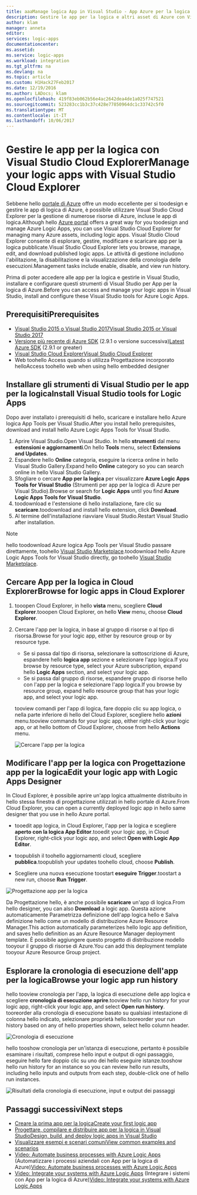 ```yaml
---
title: aaaManage logica App in Visual Studio - App Azure per la logica | Documenti Microsoft
description: Gestire le app per la logica e altri asset di Azure con Visual Studio Cloud Explorer
author: klam
manager: anneta
editor: 
services: logic-apps
documentationcenter: 
ms.assetid: 
ms.service: logic-apps
ms.workload: integration
ms.tgt_pltfrm: na
ms.devlang: na
ms.topic: article
ms.custom: H1Hack27Feb2017
ms.date: 12/19/2016
ms.author: LADocs; klam
ms.openlocfilehash: 419f83eb062b56e4ac2642dea4de1a025f747521
ms.sourcegitcommit: 523283cc1b3c37c428e77850964dc1c33742c5f0
ms.translationtype: MT
ms.contentlocale: it-IT
ms.lasthandoff: 10/06/2017
---
```

# <a name="manage-your-logic-apps-with-visual-studio-cloud-explorer"></a><span data-ttu-id="f5fb7-103">Gestire le app per la logica con Visual Studio Cloud Explorer</span><span class="sxs-lookup"><span data-stu-id="f5fb7-103">Manage your logic apps with Visual Studio Cloud Explorer</span></span>

<span data-ttu-id="f5fb7-104">Sebbene hello [portale di Azure](https://portal.azure.com/) offre un modo eccellente per si toodesign e gestire le app di logica di Azure, è possibile utilizzare Visual Studio Cloud Explorer per la gestione di numerose risorse di Azure, incluse le app di logica.</span><span class="sxs-lookup"><span data-stu-id="f5fb7-104">Although hello [Azure portal](https://portal.azure.com/) offers a great way for you toodesign and manage Azure Logic Apps, you can use Visual Studio Cloud Explorer for managing many Azure assets, including logic apps.</span></span> <span data-ttu-id="f5fb7-105">Visual Studio Cloud Explorer consente di esplorare, gestire, modificare e scaricare app per la logica pubblicate.</span><span class="sxs-lookup"><span data-stu-id="f5fb7-105">Visual Studio Cloud Explorer lets you browse, manage, edit, and download published logic apps.</span></span> <span data-ttu-id="f5fb7-106">Le attività di gestione includono l'abilitazione, la disabilitazione e la visualizzazione della cronologia delle esecuzioni.</span><span class="sxs-lookup"><span data-stu-id="f5fb7-106">Management tasks include enable, disable, and view run history.</span></span> 

<span data-ttu-id="f5fb7-107">Prima di poter accedere alle app per la logica e gestirle in Visual Studio, installare e configurare questi strumenti di Visual Studio per App per la logica di Azure.</span><span class="sxs-lookup"><span data-stu-id="f5fb7-107">Before you can access and manage your logic apps in Visual Studio, install and configure these Visual Studio tools for Azure Logic Apps.</span></span> 

## <a name="prerequisites"></a><span data-ttu-id="f5fb7-108">Prerequisiti</span><span class="sxs-lookup"><span data-stu-id="f5fb7-108">Prerequisites</span></span>

* [<span data-ttu-id="f5fb7-109">Visual Studio 2015 o Visual Studio 2017</span><span class="sxs-lookup"><span data-stu-id="f5fb7-109">Visual Studio 2015 or Visual Studio 2017</span></span>](https://www.visualstudio.com/downloads/download-visual-studio-vs.aspx)
* <span data-ttu-id="f5fb7-110">[Versione più recente di Azure SDK](https://azure.microsoft.com/downloads/) (2.9.1 o versione successiva)</span><span class="sxs-lookup"><span data-stu-id="f5fb7-110">[Latest Azure SDK](https://azure.microsoft.com/downloads/) (2.9.1 or greater)</span></span>
* [<span data-ttu-id="f5fb7-111">Visual Studio Cloud Explorer</span><span class="sxs-lookup"><span data-stu-id="f5fb7-111">Visual Studio Cloud Explorer</span></span>](https://marketplace.visualstudio.com/items?itemName=MicrosoftCloudExplorer.CloudExplorerforVisualStudio2015)
* <span data-ttu-id="f5fb7-112">Web toohello Access quando si utilizza Progettazione incorporato hello</span><span class="sxs-lookup"><span data-stu-id="f5fb7-112">Access toohello web when using hello embedded designer</span></span>

## <a name="install-visual-studio-tools-for-logic-apps"></a><span data-ttu-id="f5fb7-113">Installare gli strumenti di Visual Studio per le app per la logica</span><span class="sxs-lookup"><span data-stu-id="f5fb7-113">Install Visual Studio tools for Logic Apps</span></span>

<span data-ttu-id="f5fb7-114">Dopo aver installato i prerequisiti di hello, scaricare e installare hello Azure logica App Tools per Visual Studio.</span><span class="sxs-lookup"><span data-stu-id="f5fb7-114">After you install hello prerequisites, download and install hello Azure Logic Apps Tools for Visual Studio.</span></span>

1. <span data-ttu-id="f5fb7-115">Aprire Visual Studio.</span><span class="sxs-lookup"><span data-stu-id="f5fb7-115">Open Visual Studio.</span></span> <span data-ttu-id="f5fb7-116">In hello **strumenti** dal menu **estensioni e aggiornamenti**.</span><span class="sxs-lookup"><span data-stu-id="f5fb7-116">On hello **Tools** menu, select **Extensions and Updates**.</span></span>
2. <span data-ttu-id="f5fb7-117">Espandere hello **Online** categoria, eseguire la ricerca online in hello Visual Studio Gallery.</span><span class="sxs-lookup"><span data-stu-id="f5fb7-117">Expand hello **Online** category so you can search online in hello Visual Studio Gallery.</span></span>
3. <span data-ttu-id="f5fb7-118">Sfogliare o cercare **App per la logica** per visualizzare **Azure Logic Apps Tools for Visual Studio** (Strumenti per app per la logica di Azure per Visual Studio).</span><span class="sxs-lookup"><span data-stu-id="f5fb7-118">Browse or search for **Logic Apps** until you find **Azure Logic Apps Tools for Visual Studio**.</span></span>
4. <span data-ttu-id="f5fb7-119">toodownload e l'estensione di hello installazione, fare clic su **scaricare**.</span><span class="sxs-lookup"><span data-stu-id="f5fb7-119">toodownload and install hello extension, click **Download**.</span></span>
5. <span data-ttu-id="f5fb7-120">Al termine dell'installazione riavviare Visual Studio.</span><span class="sxs-lookup"><span data-stu-id="f5fb7-120">Restart Visual Studio after installation.</span></span>

> [!NOTE]
> <span data-ttu-id="f5fb7-121">hello toodownload Azure logica App Tools per Visual Studio passare direttamente, toohello [Visual Studio Marketplace](https://visualstudiogallery.msdn.microsoft.com/e25ad307-46cf-412e-8ba5-5b555d53d2d9).</span><span class="sxs-lookup"><span data-stu-id="f5fb7-121">toodownload hello Azure Logic Apps Tools for Visual Studio directly, go toohello [Visual Studio Marketplace](https://visualstudiogallery.msdn.microsoft.com/e25ad307-46cf-412e-8ba5-5b555d53d2d9).</span></span>

## <a name="browse-for-logic-apps-in-cloud-explorer"></a><span data-ttu-id="f5fb7-122">Cercare App per la logica in Cloud Explorer</span><span class="sxs-lookup"><span data-stu-id="f5fb7-122">Browse for logic apps in Cloud Explorer</span></span>

1.  <span data-ttu-id="f5fb7-123">tooopen Cloud Explorer, in hello **vista** menu, scegliere **Cloud Explorer**.</span><span class="sxs-lookup"><span data-stu-id="f5fb7-123">tooopen Cloud Explorer, on hello **View** menu, choose **Cloud Explorer**.</span></span>
2.  <span data-ttu-id="f5fb7-124">Cercare l'app per la logica, in base al gruppo di risorse o al tipo di risorsa.</span><span class="sxs-lookup"><span data-stu-id="f5fb7-124">Browse for your logic app, either by resource group or by resource type.</span></span> 

    * <span data-ttu-id="f5fb7-125">Se si passa dal tipo di risorsa, selezionare la sottoscrizione di Azure, espandere hello **logica app** sezione e selezionare l'app logica.</span><span class="sxs-lookup"><span data-stu-id="f5fb7-125">If you browse by resource type, select your Azure subscription, expand hello **Logic Apps** section, and select your logic app.</span></span> 
    * <span data-ttu-id="f5fb7-126">Se si passa dal gruppo di risorse, espandere gruppo di risorse hello con l'app per la logica e selezionare l'app logica.</span><span class="sxs-lookup"><span data-stu-id="f5fb7-126">If you browse by resource group, expand hello resource group that has your logic app, and select your logic app.</span></span>

    <span data-ttu-id="f5fb7-127">tooview comandi per l'app di logica, fare doppio clic su app logica, o nella parte inferiore di hello del Cloud Explorer, scegliere hello **azioni** menu.</span><span class="sxs-lookup"><span data-stu-id="f5fb7-127">tooview commands for your logic app, either right-click your logic app, or at hello bottom of Cloud Explorer, choose from hello **Actions** menu.</span></span>

    ![Cercare l'app per la logica](./media/logic-apps-manage-from-vs/browse.png)

## <a name="edit-your-logic-app-with-logic-apps-designer"></a><span data-ttu-id="f5fb7-129">Modificare l'app per la logica con Progettazione app per la logica</span><span class="sxs-lookup"><span data-stu-id="f5fb7-129">Edit your logic app with Logic Apps Designer</span></span>

<span data-ttu-id="f5fb7-130">In Cloud Explorer, è possibile aprire un'app logica attualmente distribuito in hello stessa finestra di progettazione utilizzati in hello portale di Azure.</span><span class="sxs-lookup"><span data-stu-id="f5fb7-130">From Cloud Explorer, you can open a currently deployed logic app in hello same designer that you use in hello Azure portal.</span></span> 

* <span data-ttu-id="f5fb7-131">tooedit app logica, in Cloud Explorer, l'app per la logica e scegliere **aperto con la logica App Editor**.</span><span class="sxs-lookup"><span data-stu-id="f5fb7-131">tooedit your logic app, in Cloud Explorer, right-click your logic app, and select **Open with Logic App Editor**.</span></span> 

* <span data-ttu-id="f5fb7-132">toopublish il toohello aggiornamenti cloud, scegliere **pubblica**.</span><span class="sxs-lookup"><span data-stu-id="f5fb7-132">toopublish your updates toohello cloud, choose **Publish**.</span></span> 

* <span data-ttu-id="f5fb7-133">Scegliere una nuova esecuzione toostart **eseguire Trigger**.</span><span class="sxs-lookup"><span data-stu-id="f5fb7-133">toostart a new run, choose **Run Trigger**.</span></span>

![Progettazione app per la logica](./media/logic-apps-manage-from-vs/designer.png)

<span data-ttu-id="f5fb7-135">Da Progettazione hello, è anche possibile **scaricare** un'app di logica.</span><span class="sxs-lookup"><span data-stu-id="f5fb7-135">From hello designer, you can also **Download** a logic app.</span></span> <span data-ttu-id="f5fb7-136">Questa azione automaticamente Parametrizza definizione dell'app logica hello e Salva definizione hello come un modello di distribuzione Azure Resource Manager.</span><span class="sxs-lookup"><span data-stu-id="f5fb7-136">This action automatically parameterizes hello logic app definition, and saves hello definition as an Azure Resource Manager deployment template.</span></span> <span data-ttu-id="f5fb7-137">È possibile aggiungere questo progetto di distribuzione modello tooyour il gruppo di risorse di Azure.</span><span class="sxs-lookup"><span data-stu-id="f5fb7-137">You can add this deployment template tooyour Azure Resource Group project.</span></span>

## <a name="browse-your-logic-app-run-history"></a><span data-ttu-id="f5fb7-138">Esplorare la cronologia di esecuzione dell'app per la logica</span><span class="sxs-lookup"><span data-stu-id="f5fb7-138">Browse your logic app run history</span></span>

<span data-ttu-id="f5fb7-139">hello tooview cronologia per l'app, la logica di esecuzione delle app logica e scegliere **cronologia di esecuzione aprire**.</span><span class="sxs-lookup"><span data-stu-id="f5fb7-139">tooview hello run history for your logic app, right-click your logic app, and select **Open run history**.</span></span> <span data-ttu-id="f5fb7-140">tooreorder alla cronologia di esecuzione basato su qualsiasi intestazione di colonna hello indicato, selezionare proprietà hello.</span><span class="sxs-lookup"><span data-stu-id="f5fb7-140">tooreorder your run history based on any of hello properties shown, select hello column header.</span></span>

![Cronologia di esecuzione](media/logic-apps-manage-from-vs/runs.png)

<span data-ttu-id="f5fb7-142">hello tooshow cronologia per un'istanza di esecuzione, pertanto è possibile esaminare i risultati, comprese hello input e output di ogni passaggio, eseguire hello fare doppio clic su uno dei hello eseguire istanze.</span><span class="sxs-lookup"><span data-stu-id="f5fb7-142">tooshow hello run history for an instance so you can review hello run results, including hello inputs and outputs from each step, double-click one of hello run instances.</span></span>

![Risultati della cronologia di esecuzione, input e output dei passaggi](./media/logic-apps-manage-from-vs/history.png)

## <a name="next-steps"></a><span data-ttu-id="f5fb7-144">Passaggi successivi</span><span class="sxs-lookup"><span data-stu-id="f5fb7-144">Next steps</span></span>

* [<span data-ttu-id="f5fb7-145">Creare la prima app per la logica</span><span class="sxs-lookup"><span data-stu-id="f5fb7-145">Create your first logic app</span></span>](logic-apps-create-a-logic-app.md)
* [<span data-ttu-id="f5fb7-146">Progettare, compilare e distribuire app per la logica in Visual Studio</span><span class="sxs-lookup"><span data-stu-id="f5fb7-146">Design, build, and deploy logic apps in Visual Studio</span></span>](logic-apps-deploy-from-vs.md)
* [<span data-ttu-id="f5fb7-147">Visualizzare esempi e scenari comuni</span><span class="sxs-lookup"><span data-stu-id="f5fb7-147">View common examples and scenarios</span></span>](logic-apps-examples-and-scenarios.md)
* <span data-ttu-id="f5fb7-148">[Video: Automate business processes with Azure Logic Apps](http://channel9.msdn.com/Events/Build/2016/T694) (Automatizzare i processi aziendali con App per la logica di Azure)</span><span class="sxs-lookup"><span data-stu-id="f5fb7-148">[Video: Automate business processes with Azure Logic Apps](http://channel9.msdn.com/Events/Build/2016/T694)</span></span>
* <span data-ttu-id="f5fb7-149">[Video: Integrate your systems with Azure Logic Apps](http://channel9.msdn.com/Events/Build/2016/P462) (Integrare i sistemi con App per la logica di Azure)</span><span class="sxs-lookup"><span data-stu-id="f5fb7-149">[Video: Integrate your systems with Azure Logic Apps](http://channel9.msdn.com/Events/Build/2016/P462)</span></span>
